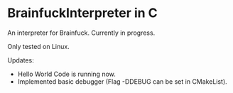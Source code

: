 # BrainfuckInterpreter in C

An interpreter for Brainfuck. Currently in progress.

Only tested on Linux.

Updates: 

- Hello World Code is running now.
- Implemented basic debugger (Flag -DDEBUG can be set in CMakeList).

